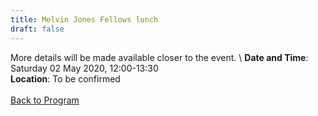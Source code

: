 ```yaml
---
title: Melvin Jones Fellows lunch
draft: false
---
```


More details will be made available closer to the event. \\
**Date and Time**: Saturday 02 May 2020, 12:00-13:30 \
**Location**: To be confirmed
\
\
[Back to Program](/program)
